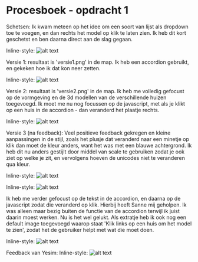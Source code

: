 # Procesboek - opdracht 1

Schetsen: Ik kwam meteen op het idee om een soort van lijst als dropdown toe te voegen, en dan rechts het model op klik te laten zien. Ik heb dit kort geschetst en ben daarna direct aan de slag gegaan.

Inline-style:
![alt text](https://thomas-stevens.github.io/frontend-voor-designers-1920/opdracht1/img/README/schetsen.jpg "Schetsen van het idee")

Versie 1: resultaat is 'versie1.png' in de map. Ik heb een accordion gebruikt, en gekeken hoe ik dat kon neer zetten.

Inline-style:
![alt text](https://thomas-stevens.github.io/frontend-voor-designers-1920/opdracht1/img/README/versie1.png "Versie 1 van hoe ik het heb aangepakt")

Versie 2: resultaat is 'versie2.png' in de map. Ik heb me volledig gefocust op de vormgeving en de 3d modellen van de verschillende huizen toegevoegd. Ik moet me nu nog focussen op de javascript, met als je klikt op een huis in de accordion - dan veranderd het plaatje rechts.

Inline-style:
![alt text](https://thomas-stevens.github.io/frontend-voor-designers-1920/opdracht1/img/README/versie2.png "Versie 2 van hoe ik het heb aangepakt")

Versie 3 (na feedback): Veel positieve feedback gekregen en kleine aanpassingen in de stijl, zoals het plusje dat veranderd naar een minetje op klik dan moet de kleur anders, want het was met een blauwe achtergrond. Ik heb dit nu anders gestijlt door middel van scale te gebruiken zodat je ook ziet op welke je zit, en vervolgens hoeven de unicodes niet te veranderen qua kleur.

Inline-style:
![alt text](https://thomas-stevens.github.io/frontend-voor-designers-1920/opdracht1/img/README/versie3-accordion1.png "Accordion op hover")

Inline-style:
![alt text](https://thomas-stevens.github.io/frontend-voor-designers-1920/opdracht1/img/README/versie3-accordion1.1.png "Accordion op klik")

Ik heb me verder gefocust op de tekst in de accordion, en daarna op de javascript zodat die veranderd op klik.
Hierbij heeft Sanne mij geholpen. Ik was alleen maar bezig buiten de functie van de accordion terwijl ik juist daarin moest werken.
Nu is het wel gelukt. Als extratje heb ik ook nog een default image toegevoegd waarop staat 'Klik links op een huis om het model te zien', zodat het de gebruiker helpt met wat die moet doen.

Inline-style:
![alt text](https://thomas-stevens.github.io/frontend-voor-designers-1920/opdracht1/img/README/versie3.png "Versie 3 van hoe ik het heb aangepakt")

Feedback van Yesim:
Inline-style:
![alt text](https://thomas-stevens.github.io/frontend-voor-designers-1920/opdracht1/img/README/feedback.jpg "Feedback formulier")
